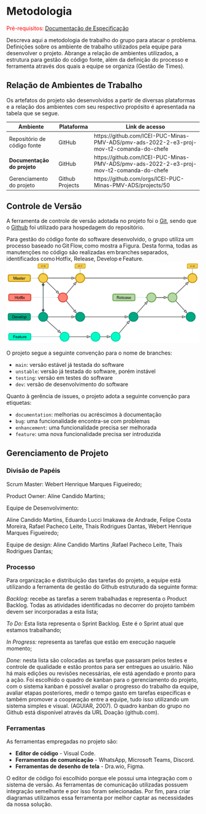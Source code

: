
# Metodologia

<span style="color:red">Pré-requisitos: <a href="2-Especificação do Projeto.md"> Documentação de Especificação</a></span>

Descreva aqui a metodologia de trabalho do grupo para atacar o problema. Definições sobre os ambiente de trabalho utilizados pela  equipe para desenvolver o projeto. Abrange a relação de ambientes utilizados, a estrutura para gestão do código fonte, além da definição do processo e ferramenta através dos quais a equipe se organiza (Gestão de Times).

## Relação de Ambientes de Trabalho
Os artefatos do projeto são desenvolvidos a partir de diversas plataformas e a relação dos ambientes com seu respectivo propósito é apresentada na tabela que se segue. 

<table>
 <thead>
  <th>
Ambiente 
  </th>
  <th>
Plataforma
  </th>
  <th>
Link de acesso 
  </th>
 </thead>
 <tbody>
  <td>Repositório de código fonte </td>
  <td>GitHub </td>
  <td>https://github.com/ICEI-PUC-Minas-PMV-ADS/pmv-ads-2022-2-e3-proj-mov-t2-comanda-do-chefe  </td>
  <tr><td><b>Documentação do projeto </b></td>
      <td>GitHub</td>
      <td> https://github.com/ICEI-PUC-Minas-PMV-ADS/pmv-ads-2022-2-e3-proj-mov-t2-comanda-do-chefe</td></tr>
   <tr><td>Gerenciamento do projeto</td>
       <td>Github Projects </td>
     <td>https://github.com/orgs/ICEI-PUC-Minas-PMV-ADS/projects/50 </td>
 </tbody>
</table>

## Controle de Versão

A ferramenta de controle de versão adotada no projeto foi o [Git](https://git-scm.com/), sendo que o [Github](https://github.com/) foi utilizado para hospedagem do repositório.

Para gestão do código fonte do software desenvolvido, o grupo utiliza um processo baseado no Git Flow, como mostra a Figura. Desta forma, todas as manutenções no código são realizadas em branches separados, identificados como Hotfix, Release, Develop e Feature.  <img src="./img/gitFlow.png">



O projeto segue a seguinte convenção para o nome de branches:

- `main`: versão estável já testada do software
- `unstable`: versão já testada do software, porém instável
- `testing`: versão em testes do software
- `dev`: versão de desenvolvimento do software

Quanto à gerência de issues, o projeto adota a seguinte convenção para
etiquetas:

- `documentation`: melhorias ou acréscimos à documentação
- `bug`: uma funcionalidade encontra-se com problemas
- `enhancement`: uma funcionalidade precisa ser melhorada
- `feature`: uma nova funcionalidade precisa ser introduzida



## Gerenciamento de Projeto

### Divisão de Papéis

Scrum Master: Webert Henrique Marques Figueiredo;

Product Owner: Aline Candido Martins;

Equipe de Desenvolvimento: 

Aline Candido Martins, Eduardo Lucci Imakawa de Andrade, Felipe Costa Moreira, Rafael Pacheco Leite, Thaís Rodrigues Dantas, Webert Henrique Marques Figueiredo;

Equipe de design: Aline Candido Martins ,Rafael Pacheco Leite, Thaís Rodrigues Dantas;



### Processo

Para organização e distribuição das tarefas do projeto, a equipe está utilizando a ferramenta de gestão do Github estruturado da seguinte forma:

*Backlog:* recebe as tarefas a serem trabalhadas e representa o Product Backlog. Todas as atividades identificadas no decorrer do projeto também devem ser incorporadas a esta lista;

 *To Do:* Esta lista representa o Sprint Backlog. Este é o Sprint atual que estamos trabalhando; 

*In Progress:* representa as tarefas que estão em execução naquele momento; 

 *Done:* nesta lista são colocadas as tarefas que passaram pelos testes e controle de qualidade e estão prontos para ser entregues ao usuário. Não há mais edições ou revisões necessárias, ele está agendado e pronto para a ação. Foi escolhido o quadro de kanban para o gerenciamento do projeto, com o sistema kanban é possível avaliar o progresso do trabalho da equipe, avaliar etapas posteriores, medir o tempo gasto em tarefas especificas e também promover a cooperação entre a equipe, tudo isso utilizando um sistema simples e visual. (AGUIAR, 2007). O quadro kanban do grupo no Github está disponível através da URL Doação (github.com).



> 

### Ferramentas

As ferramentas empregadas no projeto são:

- **Editor de código** - Visual Code.
- **Ferramentas de comunicação** - WhatsApp, Microsoft Teams, Discord.
- **Ferramentas de desenho de tela** - Dra.wio, Figma.

O editor de código foi escolhido porque ele possui uma integração com o sistema de versão. As ferramentas de comunicação utilizadas possuem integração semelhante e por isso foram selecionadas. Por fim, para criar diagramas utilizamos essa ferramenta por melhor captar as necessidades da nossa solução.

